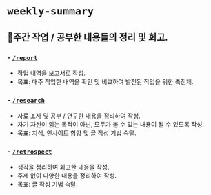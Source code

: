 # `weekly-summary`

## 📝주간 작업 / 공부한 내용들의 정리 및 회고.

### - [`/report`](/report)

- 작업 내역을 보고서로 작성.
- 목표: 매주 작업한 내역을 확인 및 비교하여 발전된 작업을 위한 촉진제.

### - [`/research`](/research)

- 자료 조사 및 공부 / 연구한 내용을 정리하여 작성.
- 자기 자신이 읽는 목적이 아닌, 모두가 볼 수 있는 내용이 될 수 있도록 작성.
- 목표: 지식, 인사이트 함양 및 글 작성 기법 숙달.

### - [`/retrospect`](/retrospect)

- 생각을 정리하여 회고한 내용을 작성.
- 주제 없이 다양한 내용을 정리하여 작성.
- 목표: 글 작성 기법 숙달.
